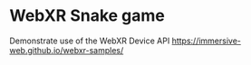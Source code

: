 # WebXR Snake game

Demonstrate use of the WebXR Device API https://immersive-web.github.io/webxr-samples/